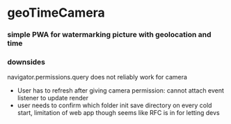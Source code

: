 # geoTimeCamera

### simple PWA for watermarking picture with geolocation and time

### downsides

navigator.permissions.query does not reliably work for camera

-   User has to refresh after giving camera permission: cannot attach event listener to update render
-   user needs to confirm which folder init save directory on every cold start, limitation of web app though seems like RFC is in for letting devs
